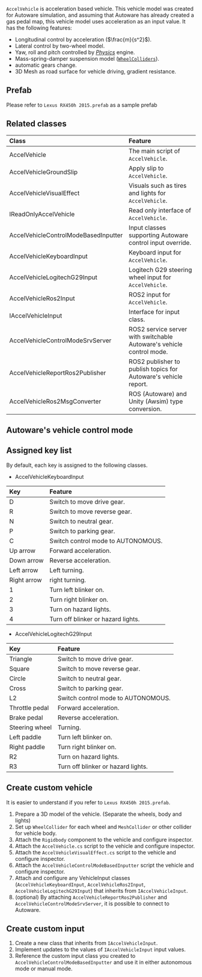 `AccelVehicle` is acceleration based vehicle. This vehicle model was created for Autoware simulation, and assuming that Autoware has already created a gas pedal map, this vehicle model uses acceleration as an input value. It has the following features:

- Longitudinal control by acceleration ($\frac{m}{s^2}$).
- Lateral control by two-wheel model.
- Yaw, roll and pitch controlled by [*Physics*](https://docs.unity3d.com/Manual/PhysicsSection.html) engine.
- Mass-spring-damper suspension model ([`WheelColliders`](#wheels-colliders)).
- automatic gears change.
- 3D Mesh as road surface for vehicle driving, gradient resistance.

## Prefab

Please refer to `Lexus RX450h 2015.prefab` as a sample prefab

## Related classes

|Class|Feature|
|:--|:--|
|AccelVehicle|The main script of `AccelVehicle`.|
|AccelVehicleGroundSlip|Apply slip to `AccelVehicle`.|
|AccelVehicleVisualEffect|Visuals such as tires and lights for `AccelVehicle`.|
|IReadOnlyAccelVehicle|Read only interface of `AccelVehicle`.|
|AccelVehicleControlModeBasedInputter|Input classes supporting Autoware control input override.|
|AccelVehicleKeyboardInput|Keyboard input for `AccelVehicle`.|
|AccelVehicleLogitechG29Input|Logitech G29 steering wheel input for `AccelVehicle`.|
|AccelVehicleRos2Input|ROS2 input for `AccelVehicle`.|
|IAccelVehicleInput|Interface for input class.|
|AccelVehicleControlModeSrvServer|ROS2 service server with switchable Autoware's vehicle control mode.|
|AccelVehicleReportRos2Publisher|ROS2 publisher to publish topics for Autoware's vehicle report.|
|AccelVehicleRos2MsgConverter|ROS (Autoware) and Unity (Awsim) type conversion.|

## Autoware's vehicle control mode

## Assigned key list
By default, each key is assigned to the following classes.

- AccelVehicleKeyboardInput

|Key|Feature|
|:--|:--|
|D|Switch to move drive gear.|
|R|Switch to move reverse gear.|
|N|Switch to neutral gear.|
|P|Switch to parking gear.|
|C|Switch control mode to AUTONOMOUS.|
|Up arrow|Forward acceleration.|
|Down arrow|Reverse acceleration.|
|Left arrow|Left turning.|
|Right arrow|right turning.|
|1|Turn left blinker on.|
|2|Turn right blinker on.|
|3|Turn on hazard lights.|
|4|Turn off blinker or hazard lights.|

- AccelVehicleLogitechG29Input

|Key|Feature|
|:--|:--|
|Triangle|Switch to move drive gear.|
|Square|Switch to move reverse gear.|
|Circle|Switch to neutral gear.|
|Cross|Switch to parking gear.|
|L2|Switch control mode to AUTONOMOUS.|
|Throttle pedal|Forward acceleration.|
|Brake pedal|Reverse acceleration.|
|Steering wheel|Turning.|
|Left paddle|Turn left blinker on.|
|Right paddle|Turn right blinker on.|
|R2|Turn on hazard lights.|
|R3|Turn off blinker or hazard lights.|

## Create custom vehicle

It is easier to understand if you refer to `Lexus RX450h 2015.prefab`.

1. Prepare a 3D model of the vehicle. (Separate the wheels, body and lights)
1. Set up `WheelCollider` for each wheel and `MeshCollider` or other collider for vehicle body.
1. Attach the `Rigidbody` component to the vehicle and configure inspector.
1. Attach the `AccelVehicle.cs` script to the vehicle and configure inspector.
1. Attach the `AccelVehicleVisualEffect.cs` script to the vehicle and configure inspector.
1. Attach the `AccelVehicleControlModeBasedInputter` script the vehicle and configure inspector.
1. Attach and configure any VehicleInput classes (`AccelVehicleKeyboardInput`, `AccelVehicleRos2Input`, `AccelVehicleLogitechG29Input`) that inherits from `IAccelVehicleInput`.
1. (optional) By attaching `AccelVehicleReportRos2Publisher` and `AccelVehicleControlModeSrvServer`, it is possible to connect to Autoware.


## Create custom input

1. Create a new class that inherits from `IAccelVehicleInput`.
1. Implement updates to the values of `IAccelVehicleInput` input values.
1. Reference the custom input class you created to `AccelVehicleControlModeBasedInputter` and use it in either autonomous mode or manual mode.
